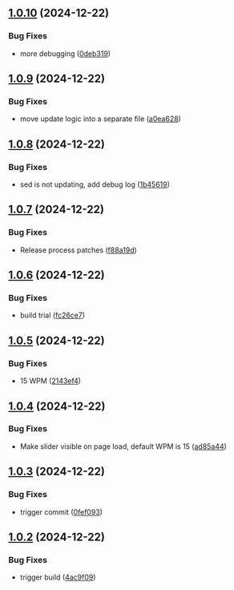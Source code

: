 ## [1.0.10](https://github.com/ikatkov/morse-code/compare/v1.0.9...v1.0.10) (2024-12-22)


### Bug Fixes

* more debugging ([0deb319](https://github.com/ikatkov/morse-code/commit/0deb319c8892f1596bcc01b0974b022a2c329024))

## [1.0.9](https://github.com/ikatkov/morse-code/compare/v1.0.8...v1.0.9) (2024-12-22)


### Bug Fixes

* move update logic into a separate file ([a0ea628](https://github.com/ikatkov/morse-code/commit/a0ea628f4931c6ba5b985b252dd873a0c1e85290))

## [1.0.8](https://github.com/ikatkov/morse-code/compare/v1.0.7...v1.0.8) (2024-12-22)


### Bug Fixes

* sed is not updating, add debug log ([1b45619](https://github.com/ikatkov/morse-code/commit/1b45619d00287c37a7b92fa34ac77c057bc74bf6))

## [1.0.7](https://github.com/ikatkov/morse-code/compare/v1.0.6...v1.0.7) (2024-12-22)


### Bug Fixes

* Release process patches ([f88a19d](https://github.com/ikatkov/morse-code/commit/f88a19d6a55c67dea07d50edb6966cf421ab8684))

## [1.0.6](https://github.com/ikatkov/morse-code/compare/v1.0.5...v1.0.6) (2024-12-22)


### Bug Fixes

* build trial ([fc26ce7](https://github.com/ikatkov/morse-code/commit/fc26ce7b1c5fe6251080c63f61cd363a86e0b11a))

## [1.0.5](https://github.com/ikatkov/morse-code/compare/v1.0.4...v1.0.5) (2024-12-22)


### Bug Fixes

* <span id="wpmValue">15 WPM</span> ([2143ef4](https://github.com/ikatkov/morse-code/commit/2143ef48ea02e3fabdd543ac427af83773d95604))

## [1.0.4](https://github.com/ikatkov/morse-code/compare/v1.0.3...v1.0.4) (2024-12-22)


### Bug Fixes

* Make slider visible on page load, default WPM is 15 ([ad85a44](https://github.com/ikatkov/morse-code/commit/ad85a44f50ee222ae2ffcb4cec07b19074066099))

## [1.0.3](https://github.com/ikatkov/morse-code/compare/v1.0.2...v1.0.3) (2024-12-22)


### Bug Fixes

* trigger commit ([0fef093](https://github.com/ikatkov/morse-code/commit/0fef093d9e6422c2e9b8c81cba142f3e6a85081b))

## [1.0.2](https://github.com/ikatkov/morse-code/compare/v1.0.1...v1.0.2) (2024-12-22)


### Bug Fixes

* trigger build ([4ac9f09](https://github.com/ikatkov/morse-code/commit/4ac9f092ea8405d308b3e6aaab8c691241581d93))
